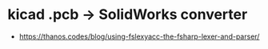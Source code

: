 # kicad .pcb -> SolidWorks converter

- https://thanos.codes/blog/using-fslexyacc-the-fsharp-lexer-and-parser/
